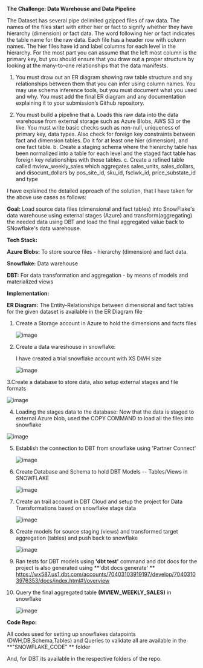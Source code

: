**The Challenge: Data Warehouse and Data Pipeline**

The Dataset has several pipe delimited gzipped files of raw
data. The names of the files start with either hier or fact to signify whether they have
hierarchy (dimension) or fact data. The word following hier or fact indicates the table
name for the raw data. Each file has a header row with column names.
The hier files have id and label columns for each level in the hierarchy. For the most
part you can assume that the left most column is the primary key, but you should
ensure that you draw out a proper structure by looking at the many-to-one relationships
that the data manifests.

1. You must draw out an ER diagram showing raw table structure and any
relationships between them that you can infer using column names. You may
use schema inference tools, but you must document what you used and why.
You must add the final ER diagram and any documentation explaining it to your
submission’s Github repository.

3. You must build a pipeline that
a. Loads this raw data into the data warehouse from external storage such
as Azure Blobs, AWS S3 or the like. You must write basic checks such as
non-null, uniqueness of primary key, data types. Also check for foreign
key constraints between fact and dimension tables. Do it for at least one
hier (dimension), and one fact table.
b. Create a staging schema where the hierarchy table has been normalized
into a table for each level and the staged fact table has foreign key
relationships with those tables.
c. Create a refined table called mview_weekly_sales which aggregates
sales_units, sales_dollars, and disocunt_dollars by pos_site_id, sku_id,
fsclwk_id, price_substate_id and type

I have explained the detailed approach of the solution, that I have taken for the above use cases as follows:

**Goal:**
Load source data files (dimensional and fact tables) into SnowFlake's data warehouse using external stages (Azure) and transform(aggregating) the needed data using DBT and load the final aggregated value back to SNowflake's data warehouse.

**Tech Stack:**

**Azure Blobs:** To store source files - hierarchy (dimension) and fact data.

**Snowflake:** Data warehouse

**DBT:** For data transformation and aggregation - by means of models and materialized views

**Implementation:**

**ER Diagram:** The Entity-Relationships between dimensional and fact tables for the given dataset is available in the ER Diagram file

1. Create a Storage account in Azure to hold the dimensions and facts files

   ![image](https://github.com/hendrysophia/dbt_project/assets/22212468/1802e3eb-86bf-4f5e-91cc-0e8c9c2b01f2)

2. Create a data wareshouse in snowflake:

   I have created a trial snowflake account with XS DWH size

   ![image](https://github.com/hendrysophia/dbt_project/assets/22212468/1c46213c-8999-458c-a45a-fcfa7d02fcd7)

3.Create a database to store data, also setup external stages and file formats 

  ![image](https://github.com/hendrysophia/dbt_project/assets/22212468/ead2baee-0275-4cb5-a18d-13df4d6f75f1)

4. Loading the stages data to the database:
Now that the data is staged to external Azure blob, used the COPY COMMAND to load all the files into snowflake

  ![image](https://github.com/hendrysophia/dbt_project/assets/22212468/4902d99b-d43d-402c-b3be-99fe35d64afa)

5. Establish the connection to DBT from snowflake using 'Partner Connect'

   ![image](https://github.com/hendrysophia/dbt_project/assets/22212468/fb111b48-4329-484f-b038-85c4621fec42)

6. Create Database and Schema to hold DBT Models -- Tables/Views in SNOWFLAKE

   ![image](https://github.com/hendrysophia/dbt_project/assets/22212468/663bfe41-860a-4e61-9444-49d543b8cfa8)

7. Create an trail account in DBT Cloud and setup the project for Data Transformations based on snowflake stage data

   ![image](https://github.com/hendrysophia/dbt_project/assets/22212468/200ffc6b-fe53-4214-a61b-462126b9eff2)

8. Create models for source staging (views) and transformed target aggregation (tables) and push back to snowflake

   ![image](https://github.com/hendrysophia/dbt_project/assets/22212468/6ec86395-b4a8-465e-8ac6-d30b4d59117c)

9. Ran tests for DBT models using **'dbt test'** command and dbt docs for the project is also generated using **'dbt docs generate'
**
   https://wx587.us1.dbt.com/accounts/70403103919197/develop/70403103976353/docs/index.html#!/overview 

11. Query the final aggregated table **(MVIEW_WEEKLY_SALES)** in snowflake

    ![image](https://github.com/hendrysophia/dbt_project/assets/22212468/e149374c-01f9-4a28-89a6-4ed8cfa22cca)

**Code Repo:**

All codes used for setting up snowflakes datapoints (DWH,DB,Schema,Tables) and Queries to validate all are available in the **"SNOWFLAKE_CODE" ** folder

And, for DBT its available in the respective folders of the repo.



 
